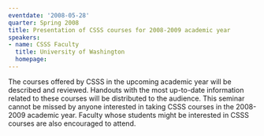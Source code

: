 ```yaml
---
eventdate: '2008-05-28'
quarter: Spring 2008
title: Presentation of CSSS courses for 2008-2009 academic year
speakers:
- name: CSSS Faculty
  title: University of Washington
  homepage:
---
```

The courses offered by CSSS in the upcoming academic year will be described and reviewed. Handouts with the most up-to-date information related to these courses will be distributed to the audience. This seminar cannot be missed by anyone interested in taking CSSS courses in the 2008-2009 academic year. Faculty whose students might be interested in CSSS courses are also encouraged to attend.
